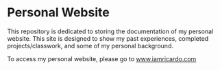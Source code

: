 # Personal Website
This repository is dedicated to storing the documentation of my personal website. This site is designed to show my past experiences, completed projects/classwork, and some of my personal background.

To access my personal website, please go to www.iamricardo.com